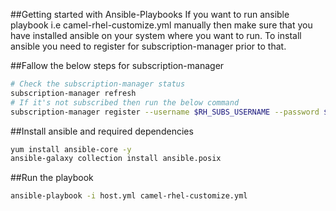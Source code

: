 ##Getting started with Ansible-Playbooks
If you want to run ansible playbook i.e camel-rhel-customize.yml manually then make sure that you have installed ansible  on your system where you want to run.
To  install ansible you need to register for subscription-manager prior to that.

##Fallow the below steps for subscription-manager
```bash
# Check the subscription-manager status
subscription-manager refresh
# If it's not subscribed then run the below command
subscription-manager register --username $RH_SUBS_USERNAME --password $RH_SUBS_PASSWORD --auto-attach
```


##Install ansible and required dependencies

```bash
yum install ansible-core -y
ansible-galaxy collection install ansible.posix
```


##Run the playbook
```bash
ansible-playbook -i host.yml camel-rhel-customize.yml
```
